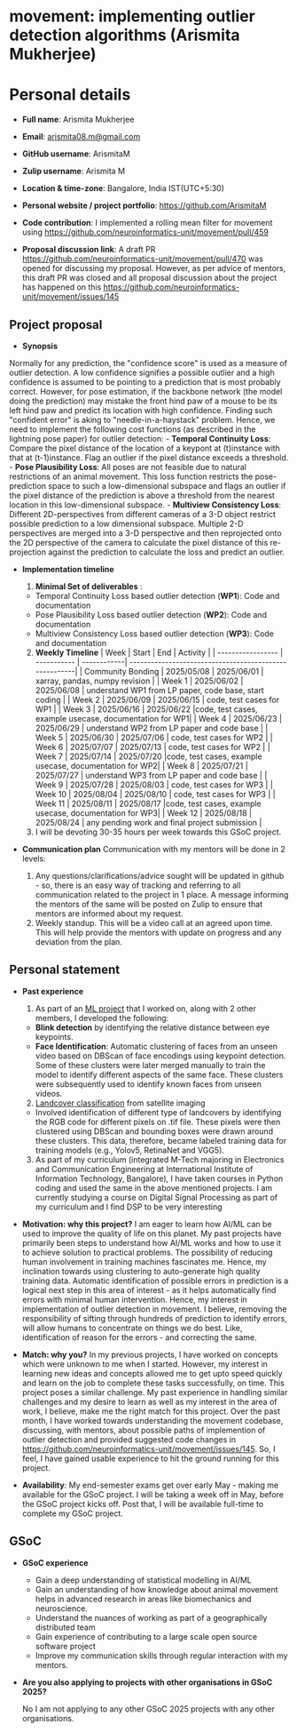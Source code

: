 # movement: implementing outlier detection algorithms (Arismita Mukherjee)

# Personal details
- **Full name**: Arismita Mukherjee
- **Email**: arismita08.m@gmail.com
- **GitHub username**: ArismitaM
- **Zulip username**: Arismita M
- **Location & time-zone**: Bangalore, India IST(UTC+5:30)
- **Personal website / project portfolio**: https://github.com/ArismitaM
- **Code contribution**: I implemented a rolling mean filter for movement using <https://github.com/neuroinformatics-unit/movement/pull/459>

- **Proposal discussion link**: A draft PR https://github.com/neuroinformatics-unit/movement/pull/470 was opened for discussing my proposal. However, as per advice of mentors, this draft PR was closed and all proposal discussion about the project has happened on this <https://github.com/neuroinformatics-unit/movement/issues/145>
  
## Project proposal 
- **Synopsis**

Normally for any prediction, the "confidence score" is used as a measure of outlier detection. A low confidence signifies a possible outlier and a high confidence is assumed to be pointing to a prediction that is most probably correct. However, for pose estimation, if the backbone network (the model doing the prediction) may mistake the front hind paw of a mouse to be its left hind paw and predict its location with high confidence. Finding such "confident error" is aking to "needle-in-a-haystack" problem. Hence, we need to implement the following cost functions (as described in the lightning pose paper) for outlier detection:
    - **Temporal Continuity Loss**: Compare the pixel distance of the location of a keypont at (t)instance with that at (t-1)instance. Flag an outlier if the pixel distance exceeds a threshold.
    - **Pose Plausibility Loss**: All poses are not feasible due to natural restrictions of an animal movement. This loss function restricts the pose-prediction space to such a low-dimensional subspace and flags an outlier if the pixel distance of the prediction is above a threshold from the nearest location in this low-dimensional subspace.
    - **Multiview Consistency Loss**: Different 2D-perspectives from different cameras of a 3-D object restrict possible prediction to a low dimensional subspace. Multiple 2-D perspectives are merged into a 3-D perspective and then reprojected onto the 2D perspective of the camera to calculate the pixel distance of this re-projection against the prediction to calculate the loss and predict an outlier.
- **Implementation timeline**
  1. **Minimal Set of deliverables** : 
    - Temporal Continuity Loss based outlier detection (**WP1**): Code and documentation
    -  Pose Plausibility Loss based outlier detection (**WP2**): Code and documentation
    -  Multiview Consistency Loss based outlier detection (**WP3**): Code and documentation
  2. **Weekly Timeline**
       |       Week        |    Start    |    End      |                        Activity                        |
       | ----------------- | ----------- | ------------| -------------------------------------------------------|
       | Community Bonding | 2025/05/08  | 2025/06/01  |            xarray, pandas, numpy revision              |
       |    Week 1         | 2025/06/02  | 2025/06/08  | understand WP1 from LP paper, code base, start coding  |
       |    Week 2         | 2025/06/09  | 2025/06/15  |                 code, test cases for WP1               | 
       |    Week 3         | 2025/06/16  | 2025/06/22  |code, test cases, example usecase, documentation for WP1|
       |    Week 4         | 2025/06/23  | 2025/06/29  |        understand WP2 from LP paper and code base      |
       |    Week 5         | 2025/06/30  | 2025/07/06  |                code, test cases for WP2                |
       |    Week 6         | 2025/07/07  | 2025/07/13  |                code, test cases for WP2                |
       |    Week 7         | 2025/07/14  | 2025/07/20  |code, test cases, example usecase, documentation for WP2|
       |    Week 8         | 2025/07/21  | 2025/07/27  |        understand WP3 from LP paper and code base      |
       |    Week 9         | 2025/07/28  | 2025/08/03  |                code, test cases for WP3                |
       |    Week 10        | 2025/08/04  | 2025/08/10  |                code, test cases for WP3                |
       |    Week 11        | 2025/08/11  | 2025/08/17  |code, test cases, example usecase, documentation for WP3|
       |    Week 12        | 2025/08/18  | 2025/08/24  |    any pending work and final project submission       |
  3.  I will be devoting 30-35 hours per week towards this GSoC project. 

- **Communication plan**
  Communication with my mentors will be done in 2 levels:
  1. Any questions/clarifications/advice sought will be updated in github - so, there is an easy way of tracking and referring to all communication related to the project in 1 place. A message informing the mentors of the same will be posted on Zulip to ensure that mentors are informed about my request.
  2. Weekly standup. This will be a video call at an agreed upon time. This will help provide the mentors with update on progress and any deviation from the plan.

## Personal statement

- **Past experience** 
  1. As part of an [ML project](https://github.com/AGiLe-IIITB/HackNite_MasterRepo) that I worked on, along with 2 other members, I developed the following:
    - **Blink detection** by identifying the relative distance between eye keypoints.
    - **Face Identification**: Automatic clustering of faces from an unseen video based on DBScan of face encodings using keypoint detection. Some of these clusters were later merged manually to train the model to identify different aspects of the same face. These clusters were subsequently used to identify known faces from unseen videos.
  2. [Landcover classification](https://github.com/ArismitaM/Land_Cover_Classification) from satellite imaging
    - Involved identification of different type of landcovers by identifying the RGB code for different pixels on .tif file. These pixels were then clustered using DBScan and bounding boxes were drawn around these clusters. This data, therefore, became labeled training data for training models (e.g., Yolov5, RetinaNet and VGG5).
  3. As part of my curriculum (integrated M-Tech majoring in Electronics and Communication Engineering at International Institute of Information Technology, Bangalore), I have taken courses in Python coding and used the same in the above mentioned projects. I am currently studying a course on Digital Signal Processing as part of my curriculum and I find DSP to be very interesting
    
- **Motivation: why this project?**
I am eager to learn how AI/ML can be used to improve the quality of life on this planet. My past projects have primarily been steps to understand how AI/ML works and how to use it to achieve solution to practical problems. The possibility of reducing human involvement in training machines fascinates me. Hence, my inclination towards using clustering to auto-generate high quality training data. Automatic identification of possible errors in prediction is a logical next step in this area of interest - as it helps automatically find errors with minimal human intervention. Hence, my interest in implementation of outlier detection in movement.
I believe, removing the responsibility of sifting through hundreds of prediction to identify errors, will allow humans to concentrate on things we do best. Like, identification of reason for the errors - and correcting the same. 

- **Match: why you?**
In my previous projects, I have worked on concepts which were unknown to me when I started. However, my interest in learning new ideas and concepts allowed me to get upto speed quickly and learn on the job to complete these tasks successfully, on time. This project poses a similar challenge. My past experience in handling similar challenges and my desire to learn as well as my interest in the area of work, I believe, make me the right match for this project. Over the past month, I have worked towards understanding the movement codebase, discussing, with mentors, about possible paths of implemention of outlier detection and provided suggested code changes in https://github.com/neuroinformatics-unit/movement/issues/145. So, I feel, I have gained usable experience to hit the ground running for this project.

- **Availability**:
My end-semester exams get over early May - making me available for the GSoC project. I will be taking a week off in May, before the GSoC project kicks off. Post that, I will be available full-time to complete my GSoC project.

## GSoC

- **GSoC experience**
  - Gain a deep understanding of statistical modelling in AI/ML
  - Gain an understanding of how knowledge about animal movement helps in advanced research in areas like biomechanics and neuroscience.
  - Understand the nuances of working as part of a geographically distributed team
  - Gain experience of contributing to a large scale open source software project
  - Improve my communication skills through regular interaction with my mentors.

- **Are you also applying to projects with other organisations in GSoC 2025?**

  No I am not applying to any other GSoC 2025 projects with any other organisations.
